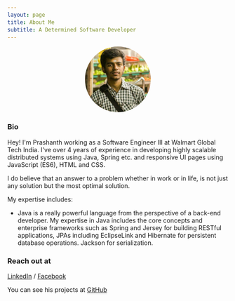 ```yaml
---
layout: page
title: About Me
subtitle: A Determined Software Developer
---
```


<img src="/author.jpg"
     alt="Prashanth Sadasivan"
     style="display: block;
            margin-left: auto;
            margin-right: auto;
            width:150px;
            height:150px;
            border-radius: 50%;" />

### Bio

Hey! I'm Prashanth working as a Software Engineer III at Walmart Global Tech India. I've over 4 years of experience in developing highly scalable distributed systems using Java, Spring etc. and responsive UI pages using JavaScript (ES6), HTML and CSS.

I do believe that an answer to a problem whether in work or in life, is not just any solution but the most optimal solution.

My expertise includes:

- Java is a really powerful language from the perspective of a back-end developer. My expertise in Java includes the core concepts and enterprise frameworks such as Spring and Jersey for building RESTful applications, JPAs including EclipseLink and Hibernate for persistent database operations. Jackson for serialization.

### Reach out at

[LinkedIn](https://linkedin.com/in/prashanth-sadasivan) /
[Facebook](https://facebook.com/prashsadasivan)

You can see his projects at [GitHub](https://github.com/prashanthrama1000)
